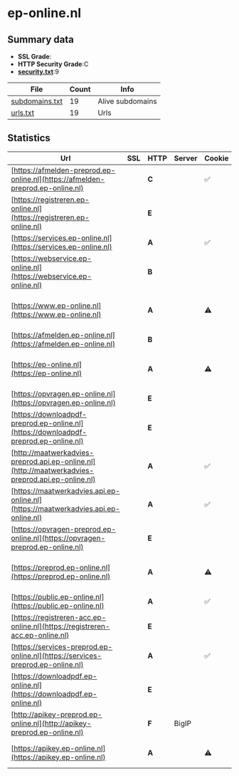 

# ep-online.nl
## Summary data


 - **SSL Grade**:
 - **HTTP Security Grade**:C
 - **[security.txt](https://www.digitaleoverheid.nl/nieuws/standaard-security-txt-nu-verplicht-voor-overheid/)**:9


| File       | Count | Info |
|------------|-------|------|
|[subdomains.txt](/data/ep-online.nl/subdomains.txt)|19|Alive subdomains|
|[urls.txt](/data/ep-online.nl/urls.txt)|19|Urls|


## Statistics


| Url | SSL | HTTP | Server | Cookie | HSTS | CORS | CTO | CSP | XFO | XXP | RP |FP| Tech |Title |
|--------|-------|-------|------|------|------|------|------|------|------|------|------|------|------|------|
|[https://afmelden-preprod.ep-online.nl](https://afmelden-preprod.ep-online.nl)| | **C**||:white_check_mark: |:white_check_mark: | | | | | | :white_check_mark: | |HSTS|Not Found|
|[https://registreren.ep-online.nl](https://registreren.ep-online.nl)| | **E**|| | | | | | | | :white_check_mark: | |HSTS|Not Found|
|[https://services.ep-online.nl](https://services.ep-online.nl)| | **A**||:white_check_mark: |:white_check_mark: | | | :white_check_mark:| :white_check_mark: | | :white_check_mark: | |HSTS||
|[https://webservice.ep-online.nl](https://webservice.ep-online.nl)| | **B**|| |:white_check_mark: | | | | | | :white_check_mark: | |HSTS|Not Found|
|[https://www.ep-online.nl](https://www.ep-online.nl)| | **A**||:warning: |:white_check_mark: | | | :white_check_mark:| :white_check_mark: | :white_check_mark: | :white_check_mark: | |Bootstrap HSTS Microsoft ASP.NET|EP-Online|
|[https://afmelden.ep-online.nl](https://afmelden.ep-online.nl)| | **B**|| |:white_check_mark: | | | | | | :white_check_mark: | |HSTS|Not Found|
|[https://ep-online.nl](https://ep-online.nl)| | **A**||:warning: |:white_check_mark: | | | :white_check_mark:| :white_check_mark: | :white_check_mark: | :white_check_mark: | |Bootstrap HSTS Microsoft ASP.NET|EP-Online|
|[https://opvragen.ep-online.nl](https://opvragen.ep-online.nl)| | **E**|| | | | | | | | :white_check_mark: | |HSTS|Not Found|
|[https://downloadpdf-preprod.ep-online.nl](https://downloadpdf-preprod.ep-online.nl)| | **E**|| | | | | | | | :white_check_mark: | |HSTS|IIS Windows Serv...|
|[http://maatwerkadvies-preprod.api.ep-online.nl](http://maatwerkadvies-preprod.api.ep-online.nl)| | **A**||:white_check_mark: |:white_check_mark: | | | :white_check_mark:| :white_check_mark: | | :white_check_mark: | |HSTS||
|[https://maatwerkadvies.api.ep-online.nl](https://maatwerkadvies.api.ep-online.nl)| | **A**||:white_check_mark: |:white_check_mark: | | | :white_check_mark:| :white_check_mark: | | :white_check_mark: | |HSTS||
|[https://opvragen-preprod.ep-online.nl](https://opvragen-preprod.ep-online.nl)| | **E**|| | | | | | | | :white_check_mark: | |HSTS|IIS Windows Serv...|
|[https://preprod.ep-online.nl](https://preprod.ep-online.nl)| | **A**||:warning: |:white_check_mark: | | | :white_check_mark:| :white_check_mark: | :white_check_mark: | :white_check_mark: | |Bootstrap HSTS Microsoft ASP.NET|EP-Online (Prepr...|
|[https://public.ep-online.nl](https://public.ep-online.nl)| | **A**||:white_check_mark: |:white_check_mark: | | | :white_check_mark:| :white_check_mark: | | :white_check_mark: | |HSTS||
|[https://registreren-acc.ep-online.nl](https://registreren-acc.ep-online.nl)| | **E**|| | | | | | | | :white_check_mark: | |HSTS|IIS Windows Serv...|
|[https://services-preprod.ep-online.nl](https://services-preprod.ep-online.nl)| | **A**||:white_check_mark: |:white_check_mark: | | | :white_check_mark:| :white_check_mark: | | :white_check_mark: | |HSTS||
|[https://downloadpdf.ep-online.nl](https://downloadpdf.ep-online.nl)| | **E**|| | | | | | | | :white_check_mark: | |HSTS|Not Found|
|[http://apikey-preprod.ep-online.nl](http://apikey-preprod.ep-online.nl)| | **F**|BigIP| | | | | | | | :white_check_mark: | |F5 BigIP||
|[https://apikey.ep-online.nl](https://apikey.ep-online.nl)| | **A**||:warning: |:white_check_mark: | | |:warning: | :white_check_mark: | :white_check_mark: | :white_check_mark: | |HSTS Microsoft ASP.NET|Home - Aanvraagf...|


